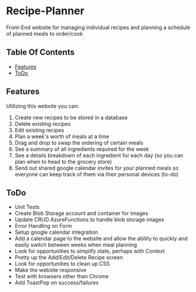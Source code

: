 # Recipe-Planner

Front-End website for managing individual recipes and planning a schedule of planned meals to order/cook

## Table Of Contents

- [Features](#features)
- [ToDo](#todo)

## Features

Utilizing this website you can:

1. Create new recipes to be stored in a database
1. Delete existing recipes
1. Edit existing recipes
1. Plan a week's worth of meals at a time
1. Drag and drop to swap the ordering of certain meals
1. See a summary of all ingredients required for the week
1. See a details breakdown of each ingredient for each day (so you can plan when to head to the grocery store)
1. Send out shared google calendar invites for your planned meals so everyone can keep track of them via their personal devices (to-do)

## ToDo

- Unit Tests
- Create Blob Storage account and container for images
- Update CRUD AzureFunctions to handle blob storage images
- Error Handling on Form
- Setup google calendar integration
- Add a calendar page to the website and allow the ability to quickly and easily switch between weeks when meal planning
- Look for opportunities to simplify state, perhaps with Context
- Pretty up the Add/Edit/Delete Recipe screen
- Look for opportunities to clean up CSS
- Make the website responsive
- Test with browsers other than Chrome
- Add ToastPop on success/failures
